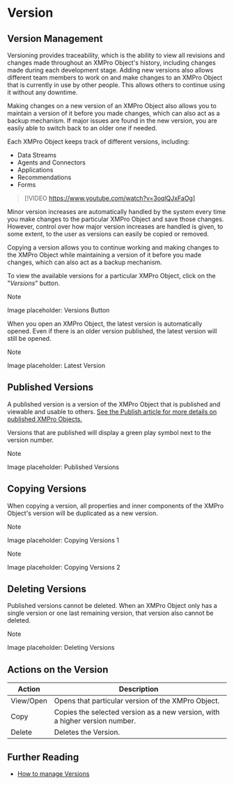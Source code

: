 # Version

## Version Management

Versioning provides traceability, which is the ability to view all revisions and changes made throughout an XMPro Object's history, including changes made during each development stage. Adding new versions also allows different team members to work on and make changes to an XMPro Object that is currently in use by other people. This allows others to continue using it without any downtime.

Making changes on a new version of an XMPro Object also allows you to maintain a version of it before you made changes, which can also act as a backup mechanism. If major issues are found in the new version, you are easily able to switch back to an older one if needed.

Each XMPro Object keeps track of different versions, including:

* Data Streams
* Agents and Connectors
* Applications
* Recommendations
* Forms

> [!VIDEO https://www.youtube.com/watch?v=3oqlQJxFaOg]

Minor version increases are automatically handled by the system every time you make changes to the particular XMPro Object and save those changes. However, control over how major version increases are handled is given, to some extent, to the user as versions can easily be copied or removed.

Copying a version allows you to continue working and making changes to the XMPro Object while maintaining a version of it before you made changes, which can also act as a backup mechanism.

To view the available versions for a particular XMPro Object, click on the "_Versions_" button.

> [!NOTE]
> Image placeholder: Versions Button

When you open an XMPro Object, the latest version is automatically opened. Even if there is an older version published, the latest version will still be opened.

> [!NOTE]
> Image placeholder: Latest Version

## Published Versions

A published version is a version of the XMPro Object that is published and viewable and usable to others. [See the Publish article for more details on published XMPro Objects.](../how-tos/publish/)

Versions that are published will display a green play symbol next to the version number.

> [!NOTE]
> Image placeholder: Published Versions

## Copying Versions

When copying a version, all properties and inner components of the XMPro Object's version will be duplicated as a new version.

> [!NOTE]
> Image placeholder: Copying Versions 1

> [!NOTE]
> Image placeholder: Copying Versions 2

## Deleting Versions

Published versions cannot be deleted. When an XMPro Object only has a single version or one last remaining version, that version also cannot be deleted.

> [!NOTE]
> Image placeholder: Deleting Versions

## Actions on the Version

| **Action** | **Description**                                                             |
| ---------- | --------------------------------------------------------------------------- |
| View/Open  | Opens that particular version of the XMPro Object.                          |
| Copy       | Copies the selected version as a new version, with a higher version number. |
| Delete     | Deletes the Version.                                                        |

## Further Reading

* [How to manage Versions](../how-tos/manage-versions.md)

